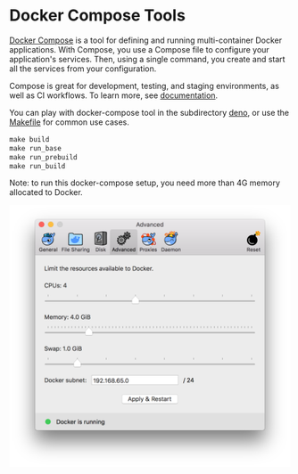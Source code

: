 # Docker Compose Tools

[Docker Compose](https://github.com/docker/compose/blob/master/README.md) is a tool for defining and running multi-container Docker applications. With Compose, you use a Compose file to configure your application's services. Then, using a single command, you create and start all the services from your configuration.

Compose is great for development, testing, and staging environments, as well as CI workflows. To learn more, see [documentation](https://github.com/docker/docker.github.io/blob/master/compose/overview.md).

You can play with docker-compose tool in the subdirectory [deno](deno), or use the [Makefile](Makefile) for common use cases.

```
make build
make run_base
make run_prebuild
make run_build
```

Note: to run this docker-compose setup, you need more than 4G memory allocated to Docker.

![Screenshot](screenshot.png)
